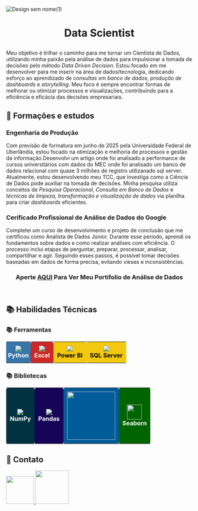 
![Design sem nome(1)](https://github.com/user-attachments/assets/213567f6-4ebe-488c-98f6-06f26b57a4ba)
# <p align="center">          Data Scientist

Meu objetivo é trilhar o caminho para me tornar um Cientista de Dados, utilizando minha paixão pela análise de dados para impulsionar a tomada de decisões pelo método *Data Driven Decision*. Estou focado em me desenvolver para me inserir na área de dados/tecnologia, dedicando esforço ao aprendizado de *consultas em banco de dados*, *produção de dashboards* e *storytelling*. Meu foco é sempre encontrar formas de melhorar ou otimizar processos e visualizações, contribuindo para a eficiência e eficácia das decisões empresariais.


## 📂 Formações e estudos

### Engenharia de Produção
Com previsão de formatura em junho de 2025 pela Universidade Federal de Uberlândia, estou focado na otimização e melhoria de processos e gestão da informação.Desenvolvi um artigo onde foi analisado a performance de cursos universitários com dados do MEC onde foi analisado um banco de dados relacional com quase 3 milhões de registro utilizanado sql server. Atualmente, estou desenvolvendo meu TCC, que investiga como a Ciência de Dados pode auxiliar na tomada de decisões. Minha pesquisa utiliza conceitos de *Pesquisa Operacional*, *Consulta em Banco de Dados* e *técnicas de limpeza, transformação e visualização de dados* via planilha para criar *dashboards* eficientes.

### Cerificado Profissional de Análise de Dados do Google
Completei um curso de desenvolvimento e projeto de conclusão que me certificou como Analista de Dados Júnior. Durante esse período, aprendi os fundamentos sobre dados e como realizar análises com eficiência. O processo inclui etapas de perguntar, preparar, processar, analisar, compartilhar e agir. Seguindo esses passos, é possível tomar decisões baseadas em dados de forma precisa, evitando vieses e inconsistências.

### <p align="center"> Aperte [AQUI](https://github.com/Eden-Souza/Projects) Para Ver Meu Portifolio de Análise de Dados
</p>
<br/>

## 📚 Habilidades Técnicas

### 📚 Ferramentas

<table>
    <td style="text-align:center; padding: 5px; background-color: #3776AB; border-radius: 2px; color: white;">
      <img src="https://icongr.am/devicon/python-original.svg?size80&color=currentColor" /><br><strong>Python</strong>
    </td>
    <td style="text-align:center; padding: 10px; background-color: #CC2927; border-radius: 5px; color: white;">
      <img src="https://img.icons8.com/?size=40&id=UECmBSgBOvPT&format=png&color=000000" /><br><strong>Excel</strong>
    </td>
    <td style="text-align:center; padding: 10px; background-color: #F2C811; border-radius: 5px; color: black;">
      <img src="https://img.icons8.com/?size=40&id=qYfwpsRXEcpc&format=png&color=000000" /><br><strong>Power BI</strong>
          <td style="text-align:center; padding: 10px; background-color: #F2C811; border-radius: 5px; color: black;">
      <img src="https://img.icons8.com/?size=40&id=laYYF3dV0Iew&format=png&color=000000" /><br><strong>SQL Server</strong>
    </td>
  
  </table>

### 📚 Bibliotecas

<table>
    <td style="text-align:center; padding: 10px; background-color: #013243; border-radius: 5px; color: white;">
      <img src="https://img.icons8.com/?size=40&id=xSkewUSqtErH&format=png&color=000000" /><br><strong>NumPy</strong>
    </td>
    <td style="text-align:center; padding: 10px; background-color: #150458; border-radius: 5px; color: white;">
      <img src="https://img.icons8.com/?size=40&id=aR9CXyMagKIS&format=png&color=000000" /><br><strong>Pandas</strong>
    </td>
    <td style="text-align:center; padding: 10px; background-color: #005C99; border-radius: 5px; color: white;">
      <img src="https://matplotlib.org/stable/_static/logo_dark.svg" width="130" 
    </td>
    <td style="text-align:center; padding: 10px; background-color: #006400; border-radius: 5px; color: white;">
      <img src="https://seaborn.pydata.org/_images/logo-mark-lightbg.svg" width="40" /><br><strong>Seaborn</strong>
</table>

## 📧 Contato

<a href="mailto:edensouza02@gmail.com">
    <img src="https://img.shields.io/badge/Gmail-333333?style=for-the-badge&logo=gmail&logoColor=red" width="75" />
</a>

<a href="https://linkedin.com/in/eden-souza-dados">
    <img src="https://img.shields.io/badge/LinkedIn-%230077B5.svg?logo=linkedin&logoColor=white" width="90" />
</a>



